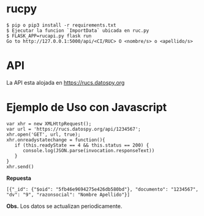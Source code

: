 # rucpy
```
$ pip o pip3 install -r requirements.txt
$ Ejecutar la funcion `ImportData` ubicada en ruc.py
$ FLASK_APP=rucapi.py flask run
Go to http://127.0.0.1:5000/api/<CI/RUC> O <nombre/s> o <apellido/s> 
```
# API

La API esta alojada en https://rucs.datospy.org

# Ejemplo de Uso con Javascript
```
var xhr = new XMLHttpRequest();
var url = 'https://rucs.datospy.org/api/1234567';
xhr.open('GET', url, true);       
xhr.onreadystatechange = function(){
   if (this.readyState == 4 && this.status == 200) {
      console.log(JSON.parse(invocation.responseText))
   }
}
xhr.send() 
```
**Repuesta**
```
[{"_id": {"$oid": "5fb46e9694275e426db580bd"}, "documento": "1234567", "dv": "9", "razonsocial": "Nombre Apellido"}]
```
**Obs.** Los datos se actualizan periodicamente.
